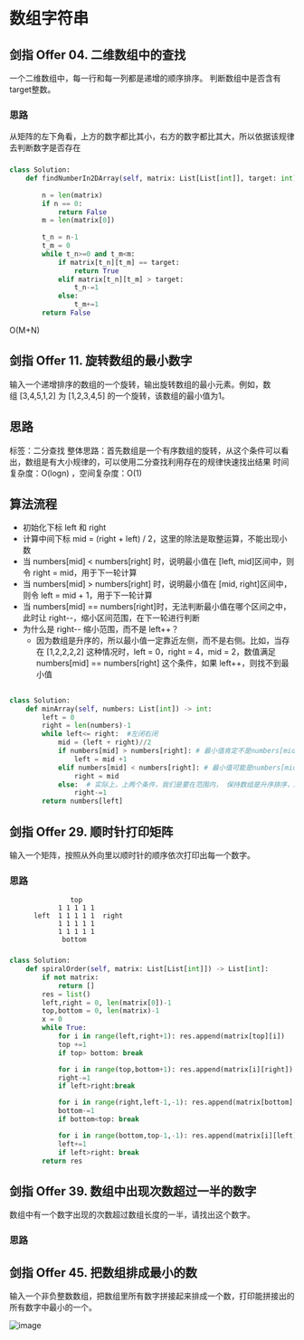 # 数组字符串

## 剑指 Offer 04. 二维数组中的查找
一个二维数组中，每一行和每一列都是递增的顺序排序。 判断数组中是否含有target整数。

### 思路
从矩阵的左下角看，上方的数字都比其小，右方的数字都比其大，所以依据该规律去判断数字是否存在
###
```python
class Solution:
    def findNumberIn2DArray(self, matrix: List[List[int]], target: int) -> bool:
        
        n = len(matrix)
        if n == 0:
            return False
        m = len(matrix[0])
        
        t_n = n-1
        t_m = 0
        while t_n>=0 and t_m<m:
            if matrix[t_n][t_m] == target:
                return True
            elif matrix[t_n][t_m] > target:
                t_n-=1
            else:
                t_m+=1
        return False
```
O(M+N)

## 剑指 Offer 11. 旋转数组的最小数字
输入一个递增排序的数组的一个旋转，输出旋转数组的最小元素。例如，数组 [3,4,5,1,2] 为 [1,2,3,4,5] 的一个旋转，该数组的最小值为1。  
 
## 思路
标签：二分查找
整体思路：首先数组是一个有序数组的旋转，从这个条件可以看出，数组是有大小规律的，可以使用二分查找利用存在的规律快速找出结果
时间复杂度：O(logn) ，空间复杂度：O(1) 
## 算法流程
+ 初始化下标 left 和 right
+ 计算中间下标 mid = (right + left) / 2​，这里的除法是取整运算，不能出现小数
+ 当 numbers[mid] < numbers[right] 时，说明最小值在 ​[left, mid]​ 区间中，则令 right = mid，用于下一轮计算
+ 当 numbers[mid] > numbers[right]​ 时，说明最小值在 [mid, right]​ 区间中，则令 left = mid + 1，用于下一轮计算
+ 当 numbers[mid] == numbers[right]​ 时，无法判断最小值在哪个区间之中，此时让 right--，缩小区间范围，在下一轮进行判断
+ 为什么是 right-- 缩小范围，而不是 left++？
    + 因为数组是升序的，所以最小值一定靠近左侧，而不是右侧。比如，当存在 [1,2,2,2,2] 这种情况时，left = 0，right = 4，mid = 2，数值满足 numbers[mid] == numbers[right] 这个条件，如果 left++，则找不到最小值

##
```python
class Solution:
    def minArray(self, numbers: List[int]) -> int:
        left = 0
        right = len(numbers)-1
        while left<= right:  #左闭右闭
            mid = (left + right)//2
            if numbers[mid] > numbers[right]: # 最小值肯定不是numbers[mid], 因此范围改为在[mid+1,right]中存在最小值
                left = mid +1
            elif numbers[mid] < numbers[right]: # 最小值可能是numbers[mid],因此范围改为[left,mid]中存在最小值
                right = mid
            else:  # 实际上，上两个条件，我们是要在范围内， 保持数组是升序排序，所以，我们需要的最小数一定是靠左的，因此当numbers[mid] == numbers[right]，right-=1
                right-=1
        return numbers[left]
```
## 剑指 Offer 29. 顺时针打印矩阵
输入一个矩阵，按照从外向里以顺时针的顺序依次打印出每一个数字。

### 思路
```
               top
            1 1 1 1 1
      left  1 1 1 1 1  right
            1 1 1 1 1
            1 1 1 1 1
             bottom
```

### 

```python
class Solution:
    def spiralOrder(self, matrix: List[List[int]]) -> List[int]:
        if not matrix:
            return []
        res = list()
        left,right = 0, len(matrix[0])-1
        top,bottom = 0, len(matrix)-1
        x = 0
        while True:
            for i in range(left,right+1): res.append(matrix[top][i])
            top +=1
            if top> bottom: break

            for i in range(top,bottom+1): res.append(matrix[i][right])
            right-=1
            if left>right:break

            for i in range(right,left-1,-1): res.append(matrix[bottom][i])
            bottom-=1
            if bottom<top: break

            for i in range(bottom,top-1,-1): res.append(matrix[i][left])
            left+=1
            if left>right: break
        return res
```
 
## 剑指 Offer 39. 数组中出现次数超过一半的数字

数组中有一个数字出现的次数超过数组长度的一半，请找出这个数字。

### 思路


## 剑指 Offer 45. 把数组排成最小的数

输入一个非负整数数组，把数组里所有数字拼接起来排成一个数，打印能拼接出的所有数字中最小的一个。

<!-- https://excalidraw.com/#json=ejqYS52UNAEdw-JoPJvLZ,BYKGVFB67BLkDXBE6jU8Mg -->
![image](https://user-images.githubusercontent.com/69283174/144213553-a751cc12-a90d-4709-8dc0-6e54fbbe5e8a.png)


### 

